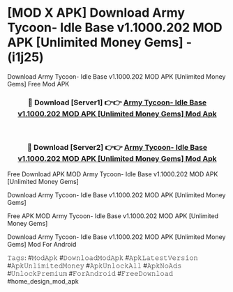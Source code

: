 # [MOD X APK] Download Army Tycoon- Idle Base v1.1000.202 MOD APK [Unlimited Money Gems] - (i1j25)
Download Army Tycoon- Idle Base v1.1000.202 MOD APK [Unlimited Money Gems] Free Mod APK

<div align="center">
<h3>🔴 Download [Server1] 👉👉 <a href="https://apk-comot.site?title=Army_Tycoon-_Idle_Base_v1.1000.202_MOD_APK_[Unlimited_Money_Gems]">Army Tycoon- Idle Base v1.1000.202 MOD APK [Unlimited Money Gems] Mod Apk</a></h3><br>

<h3>🔴 Download [Server2] 👉👉 <a href="https://apk-comot.site?title=Army_Tycoon-_Idle_Base_v1.1000.202_MOD_APK_[Unlimited_Money_Gems]">Army Tycoon- Idle Base v1.1000.202 MOD APK [Unlimited Money Gems] Mod Apk</a></h3>
</div>


Free Download APK MOD Army Tycoon- Idle Base v1.1000.202 MOD APK [Unlimited Money Gems]

Download Army Tycoon- Idle Base v1.1000.202 MOD APK [Unlimited Money Gems] 

Free APK MOD Army Tycoon- Idle Base v1.1000.202 MOD APK [Unlimited Money Gems] 

Download Army Tycoon- Idle Base v1.1000.202 MOD APK [Unlimited Money Gems] Mod For Android

𝚃𝚊𝚐𝚜: #𝙼𝚘𝚍𝙰𝚙𝚔 #𝙳𝚘𝚠𝚗𝚕𝚘𝚊𝚍𝙼𝚘𝚍𝙰𝚙𝚔 #𝙰𝚙𝚔𝙻𝚊𝚝𝚎𝚜𝚝𝚅𝚎𝚛𝚜𝚒𝚘𝚗 #𝙰𝚙𝚔𝚄𝚗𝚕𝚒𝚖𝚒𝚝𝚎𝚍𝙼𝚘𝚗𝚎𝚢 #𝙰𝚙𝚔𝚄𝚗𝚕𝚘𝚌𝚔𝙰𝚕𝚕 #𝙰𝚙𝚔𝙽𝚘𝙰𝚍𝚜 #𝚄𝚗𝚕𝚘𝚌𝚔𝙿𝚛𝚎𝚖𝚒𝚞𝚖 #𝙵𝚘𝚛𝙰𝚗𝚍𝚛𝚘𝚒𝚍 #𝙵𝚛𝚎𝚎𝙳𝚘𝚠𝚗𝚕𝚘𝚊𝚍 #home_design_mod_apk